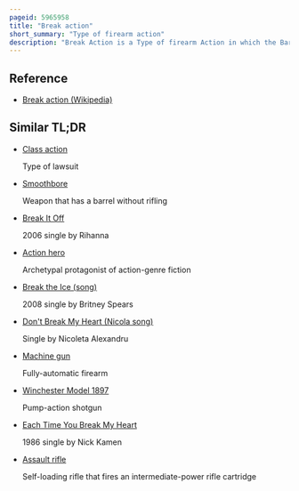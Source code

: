```yaml
---
pageid: 5965958
title: "Break action"
short_summary: "Type of firearm action"
description: "Break Action is a Type of firearm Action in which the Barrel is hinged like a Door and rotates perpendicularly to the Bore Axis to expose the Breech and allow Loading and Unloading of the Cartridge. For the Cocking of a Hammer to fire a new Round a separate Operation may be required. There are many Types of Break Action Firearms break Actions are universal in double Barrel Shotguns double Barrel Rifles Combination Guns and are common in single Shot Pistols Rifles Shotguns including Flare Guns grenade Launchers Air Guns and some older Revolver Designs. They are also known as the Hinge-Action broken open breaking Barrel breaking the Top or the top Break-Action on old Revolvers."
---
```


## Reference

- [Break action (Wikipedia)](https://en.wikipedia.org/?curid=5965958)

## Similar TL;DR

- [Class action](/tldr/en/class-action)

  Type of lawsuit

- [Smoothbore](/tldr/en/smoothbore)

  Weapon that has a barrel without rifling

- [Break It Off](/tldr/en/break-it-off)

  2006 single by Rihanna

- [Action hero](/tldr/en/action-hero)

  Archetypal protagonist of action-genre fiction

- [Break the Ice (song)](/tldr/en/break-the-ice-song)

  2008 single by Britney Spears

- [Don't Break My Heart (Nicola song)](/tldr/en/dont-break-my-heart-nicola-song)

  Single by Nicoleta Alexandru

- [Machine gun](/tldr/en/machine-gun)

  Fully-automatic firearm

- [Winchester Model 1897](/tldr/en/winchester-model-1897)

  Pump-action shotgun

- [Each Time You Break My Heart](/tldr/en/each-time-you-break-my-heart)

  1986 single by Nick Kamen

- [Assault rifle](/tldr/en/assault-rifle)

  Self-loading rifle that fires an intermediate-power rifle cartridge

